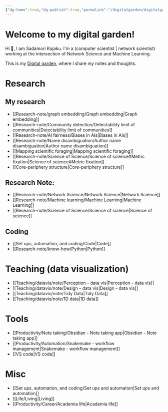 ```yaml
---
{"dg-home":true,"dg-publish":true,"permalink":"/digitalgarden/digitalgarden-home/","tags":"gardenEntry","dgPassFrontmatter":true}
---
```



# Welcome to my digital garden!

 Hi 👋, I am Sadamori Kojaku. I'm a (computer scientist | network scientist) working at the intersection of Network Science and Machine Learning. 

This is my [Digital garden](https://maggieappleton.com/garden-history), where I share my notes and thoughts. 

# Research

## My research 
- [[Research-note/graph embedding/Graph embedding\|Graph embedding]]
- [[Research-note/Community detection/Detectability limit of communities\|Detectability limit of communities]]
- [[Research-note/AI fairness/Biases in AIs\|Biases in AIs]]
- [[Research-note/Name disambiguation/Author name disambiguation\|Author name disambiguation]]
- [[Mapping scientific foraging\|Mapping scientific foraging]]
- [[Research-note/Science of Science/Science of science#Metric fixation\|Science of science#Metric fixation]]
- [[Core-periphery structure\|Core-periphery structure]]

## Research Note:
- [[Research-note/Network Science/Network Science\|Network Science]]
- [[Research-note/Machine learning/Machine Learning\|Machine Learning]]
- [[Research-note/Science of Science/Science of science\|Science of science]]

## Coding
- [[Set ups, automation, and coding/Code\|Code]]
- [[Research-note/know-how/Python\|Python]]


# Teaching (data visualization)
- [[Teaching/datavis/note/Perception - data vis\|Perception - data vis]]
- [[Teaching/datavis/note/Design - data vis\|Design - data vis]]
- [[Teaching/datavis/note/Tidy Data\|Tidy Data]]
- [[Teaching/datavis/note/1D data\|1D data]]

#  Tools
- [[Productivity/Note taking/Obsidian - Note taking app\|Obsidian - Note taking app]]
- [[Productivity/Automation/Snakemake - workflow management\|Snakemake - workflow management]]
- [[VS code\|VS code]]

# Misc
- [[Set ups, automation, and coding/Set ups and automation\|Set ups and automation]]
- [[Life/Living\|Living]]
- [[Productivity/Career/Academia life\|Academia life]]